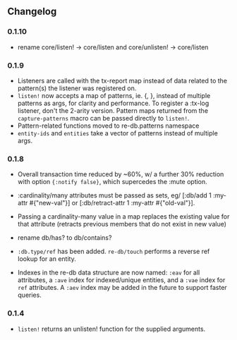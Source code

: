 ## Changelog

### 0.1.10
- rename core/listen! -> core/listen and core/unlisten! -> core/listen

### 0.1.9
- Listeners are called with the tx-report map instead of data related to the pattern(s) the listener was registered on.
- `listen!` now accepts a map of patterns, ie. {<kind>, <collection of patterns>}, instead of multiple patterns as args, for clarity and performance.
   To register a :tx-log listener, don't the 2-arity version.
   Pattern maps returned from the `capture-patterns` macro can be passed directly to `listen!`.
- Pattern-related functions moved to re-db.patterns namespace
- `entity-ids` and `entities` take a vector of patterns instead of multiple args.

### 0.1.8

- Overall transaction time reduced by ~60%, w/ a further 30% reduction with option `{:notify false}`, which supercedes the :mute option.
- :cardinality/many attributes must be passed as sets, eg/
  [:db/add 1 :my-attr #{"new-val"}] or [:db/retract-attr 1 :my-attr #{"old-val"}].
- Passing a cardinality-many value in a map replaces the existing value for that attribute (retracts previous members that do not exist in new value)
- rename db/has? to db/contains?
- `:db.type/ref` has been added. `re-db/touch` performs a reverse ref lookup for an entity.

 - Indexes in the re-db data structure are now named: `:eav`
 for all attributes, a `:ave` index for indexed/unique entities, and a `:vae` index for `ref` attributes.
  A `:aev` index may be added in the future to support faster queries.

### 0.1.4

- `listen!` returns an unlisten! function for the supplied arguments.